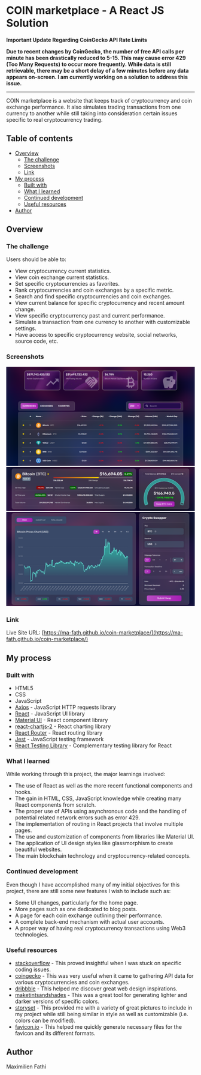 # COIN marketplace - A React JS Solution

**Important Update Regarding CoinGecko API Rate Limits**

**Due to recent changes by CoinGecko, the number of free API calls per minute has been drastically reduced to 5-15. This may cause error 429 (Too Many Requests) to occur more** **frequently. While data is still retrievable, there may be a short delay of a few minutes before any data appears on-screen. I am currently working on a solution to address this** **issue.**

---

COIN marketplace is a website that keeps track of cryptocurrency and coin 
exchange performance. It also simulates trading transactions from one 
currency to another while still taking into consideration certain issues 
specific to real cryptocurrency trading.

## Table of contents

- [Overview](#overview)
    - [The challenge](#the-challenge)
    - [Screenshots](#screenshots)
    - [Link](#link)
- [My process](#my-process)
    - [Built with](#built-with)
    - [What I learned](#what-i-learned)
    - [Continued development](#continued-development)
    - [Useful resources](#useful-resources)
- [Author](#author)

## Overview

### The challenge

Users should be able to:

- View cryptocurrency current statistics.
- View coin exchange current statistics.
- Set specific cryptocurrencies as favorites.
- Rank cryptocurrencies and coin exchanges by a specific metric.
- Search and find specific cryptocurrencies and coin exchanges.
- View current balance for specific cryptocurrency and recent amount change.
- View specific cryptocurrency past and current performance.
- Simulate a transaction from one currency to another with customizable 
  settings.
- Have access to specific cryptocurrency website, social networks, source 
  code, etc.

### Screenshots

![Image of cryptocurencies table](/README_table_screenshot.PNG)  
![Image of cryptocurency statistics and price data](/README_statistics_screenshot.PNG)  
![Image of cryptocurencies performance chart and swapper](/README_chart&swapper_screenshot.PNG)

### Link

Live Site URL: [https://ma-fath.github.io/coin-marketplace/](https://ma-fath.github.io/coin-marketplace/)

## My process

### Built with

- HTML5
- CSS
- JavaScript
- [Axios](https://axios-http.com/) - JavaScript HTTP requests library
- [React](https://reactjs.org/) - JavaScript UI library
- [Material UI](https://mui.com/) - React component library
- [react-chartjs-2](https://react-chartjs-2.js.org/) - React charting library
- [React Router](https://v5.reactrouter.com/) - React routing library
- [Jest](https://jestjs.io/) - JavaScript testing framework
- [React Testing Library](https://testing-library.com/docs/react-testing-library/intro/) - Complementary testing library for React

### What I learned

While working through this project, the major learnings involved:

- The use of React as well as the more recent functional components and hooks.
- The gain in HTML, CSS, JavaScript knowledge while creating many React components from scratch.
- The proper use of APIs using asynchronous code and the handling of potential related network errors such as error 429.
- The implementation of routing in React projects that involve multiple pages.
- The use and customization of components from libraries like Material UI.
- The application of UI design styles like glassmorphism to create beautiful websites.
- The main blockchain technology and cryptocurrency-related concepts.

### Continued development

Even though I have accomplished many of my initial objectives for this 
project, there are still some new features I wish to include such as:

- Some UI changes, particularly for the home page.
- More pages such as one dedicated to blog posts.
- A page for each coin exchange outlining their performance.
- A complete back-end mechanism with actual user accounts.
- A proper way of having real cryptocurrency transactions using Web3 
  technologies.

### Useful resources

- [stackoverflow](http://stackoverflow.com/) - This proved insightful 
  when I was stuck on specific coding issues.  
- [coingecko](https://www.coingecko.com/) - This was very useful when it 
  came to gathering API data for various cryptocurrencies and coin exchanges.
- [dribbble](https://dribbble.com/) - This helped me discover great web 
  design inspirations.
- [maketintsandshades](https://maketintsandshades.com/) - This was a 
  great tool for generating lighter and darker versions of specific colors.
- [storyset](https://storyset.com/) - This provided me with a variety of 
  great pictures to include in my project while still being similar in style 
  as well as customizable (i.e. colors can be modified).
- [favicon.io](https://favicon.io/) - This helped me quickly generate 
  necessary files for the favicon and its different formats.

## Author

Maximilien Fathi
